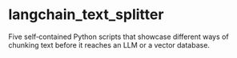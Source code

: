 # langchain_text_splitter
Five self‑contained Python scripts that showcase different ways of chunking text before it reaches an LLM or a vector database.

